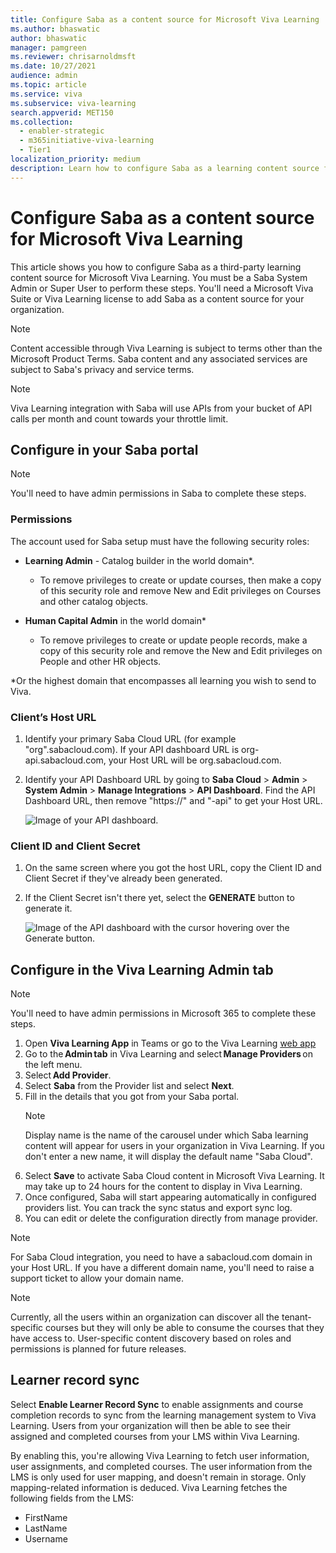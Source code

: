 ```yaml
---
title: Configure Saba as a content source for Microsoft Viva Learning
ms.author: bhaswatic
author: bhaswatic
manager: pamgreen
ms.reviewer: chrisarnoldmsft
ms.date: 10/27/2021
audience: admin
ms.topic: article
ms.service: viva
ms.subservice: viva-learning
search.appverid: MET150
ms.collection:
  - enabler-strategic
  - m365initiative-viva-learning
  - Tier1
localization_priority: medium
description: Learn how to configure Saba as a learning content source for Microsoft Viva Learning.
---
```


# Configure Saba as a content source for Microsoft Viva Learning

This article shows you how to configure Saba as a third-party learning content source for Microsoft Viva Learning. You must be a Saba System Admin or Super User to perform these steps. You'll need a Microsoft Viva Suite or Viva Learning license to add Saba as a content source for your organization.

>[!NOTE]
>Content accessible through Viva Learning is subject to terms other than the Microsoft Product Terms. Saba content and any associated services are subject to Saba's privacy and service terms.

>[!NOTE]
>Viva Learning integration with Saba will use APIs from your bucket of API calls per month and count towards your throttle limit.

## Configure in your Saba portal

>[!NOTE]
>You'll need to have admin permissions in Saba to complete these steps.

### Permissions

The account used for Saba setup must have the following security roles:

- **Learning Admin** - Catalog builder in the world domain*. 
    - To remove privileges to create or update courses, then make a copy of this security role and remove New and Edit privileges on Courses and other catalog objects. 
    
-	**Human Capital Admin** in the world domain*  
    - To remove privileges to create or update people records, make a copy of this security role and remove the New and Edit privileges on People and other HR objects.

*Or the highest domain that encompasses all learning you wish to send to Viva. 
 

### Client’s Host URL

1. Identify your primary Saba Cloud URL (for example "org".sabacloud.com). If your API dashboard URL is org-api.sabacloud.com, your Host URL will be org.sabacloud.com.
2. Identify your API Dashboard URL by going to **Saba Cloud** > **Admin** > **System Admin** > **Manage Integrations** > **API Dashboard**. Find the API Dashboard URL, then remove "https://" and "-api" to get your Host URL.

    ![Image of your API dashboard.](../media/learning/saba-a.png)

### Client ID and Client Secret

1. On the same screen where you got the host URL, copy the Client ID and Client Secret if they've already been generated.

2. If the Client Secret isn't there yet, select the **GENERATE** button to generate it.

    ![Image of the API dashboard with the cursor hovering over the Generate button.](../media/learning/saba-b.png)

## Configure in the Viva Learning Admin tab

>[!NOTE]
>You'll need to have admin permissions in Microsoft 365 to complete these steps.

1. Open **Viva Learning App** in Teams or go to the Viva Learning [web app](https://aka.ms/VivaLearningWeb)
2. Go to the **Admin tab** in Viva Learning and select **Manage Providers** on the left menu. 
1. Select **Add Provider**. 
1. Select **Saba** from the Provider list and select **Next**. 
3. Fill in the details that you got from your Saba portal.
    > [!NOTE]
    > Display name is the name of the carousel under which Saba learning content will appear for users in your organization in Viva Learning. If you don't enter a new name, it will display the default name "Saba Cloud".
4. Select **Save** to activate Saba Cloud content in Microsoft Viva Learning. It may take up to 24 hours for the content to display in Viva Learning.
5. Once configured, Saba will start appearing automatically in configured providers list. You can track the sync status and export sync log. 
8. You can edit or delete the configuration directly from manage provider.
 
> [!NOTE]
> For Saba Cloud integration, you need to have a sabacloud.com domain in your Host URL. If you have a different domain name, you'll need to raise a support ticket to allow your domain name.

> [!NOTE]
> Currently, all the users within an organization can discover all the tenant-specific courses but they will only be able to consume the courses that they have access to. User-specific content discovery based on roles and permissions is planned for future releases.

## Learner record sync

Select **Enable Learner Record Sync** to enable assignments and course completion records to sync from the learning management system to Viva Learning. Users from your organization will then be able to see their assigned and completed courses from your LMS within Viva Learning.  

By enabling this, you're allowing Viva Learning to fetch user information, user assignments, and completed courses. The user information from the LMS is only used for user mapping, and doesn't remain in storage. Only mapping-related information is deduced. Viva Learning fetches the following fields from the LMS:

- FirstName
- LastName
- Username


